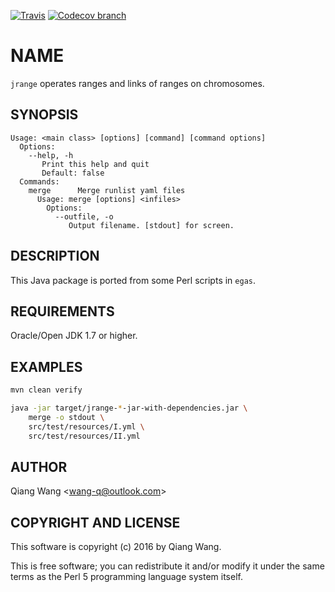 [![Travis](https://img.shields.io/travis/wang-q/jrange.svg)](https://travis-ci.org/wang-q/jrange)
[![Codecov branch](https://img.shields.io/codecov/c/github/wang-q/jrange/master.svg)](https://codecov.io/github/wang-q/jrange?branch=master)

# NAME

`jrange` operates ranges and links of ranges on chromosomes.

## SYNOPSIS

```
Usage: <main class> [options] [command] [command options]
  Options:
    --help, -h
       Print this help and quit
       Default: false
  Commands:
    merge      Merge runlist yaml files
      Usage: merge [options] <infiles>
        Options:
          --outfile, -o
             Output filename. [stdout] for screen.

```

## DESCRIPTION

This Java package is ported from some Perl scripts in `egas`.

## REQUIREMENTS

Oracle/Open JDK 1.7 or higher.

## EXAMPLES

```bash
mvn clean verify

java -jar target/jrange-*-jar-with-dependencies.jar \
    merge -o stdout \
    src/test/resources/I.yml \
    src/test/resources/II.yml

```

## AUTHOR

Qiang Wang &lt;wang-q@outlook.com&gt;

## COPYRIGHT AND LICENSE

This software is copyright (c) 2016 by Qiang Wang.

This is free software; you can redistribute it and/or modify it under the same terms as the Perl 5
programming language system itself.
